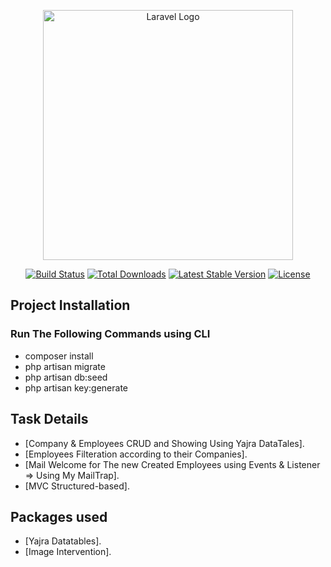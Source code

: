 <p align="center"><a href="https://laravel.com" target="_blank"><img src="https://raw.githubusercontent.com/laravel/art/master/logo-lockup/5%20SVG/2%20CMYK/1%20Full%20Color/laravel-logolockup-cmyk-red.svg" width="400" alt="Laravel Logo"></a></p>

<p align="center">
<a href="https://travis-ci.org/laravel/framework"><img src="https://travis-ci.org/laravel/framework.svg" alt="Build Status"></a>
<a href="https://packagist.org/packages/laravel/framework"><img src="https://img.shields.io/packagist/dt/laravel/framework" alt="Total Downloads"></a>
<a href="https://packagist.org/packages/laravel/framework"><img src="https://img.shields.io/packagist/v/laravel/framework" alt="Latest Stable Version"></a>
<a href="https://packagist.org/packages/laravel/framework"><img src="https://img.shields.io/packagist/l/laravel/framework" alt="License"></a>
</p>

## Project Installation

### Run The Following Commands using CLI

-   composer install
-   php artisan migrate
-   php artisan db:seed
-   php artisan key:generate

## Task Details

-   [Company & Employees CRUD and Showing Using Yajra DataTales].
-   [Employees Filteration according to their Companies].
-   [Mail Welcome for The new Created Employees using Events & Listener => Using My MailTrap].
-   [MVC Structured-based].

## Packages used

-   [Yajra Datatables].
-   [Image Intervention].
